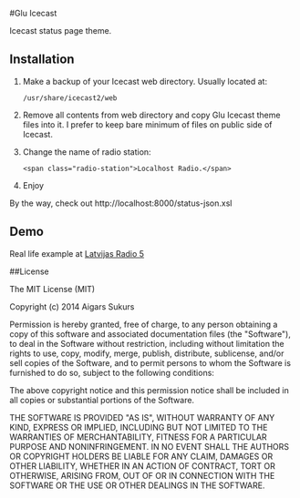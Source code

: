 #Glu Icecast

Icecast status page theme.


## Installation

1. Make a backup of your Icecast web directory. Usually located at:

	`/usr/share/icecast2/web`

2. Remove all contents from web directory and copy Glu Icecast theme files into it. I prefer to keep bare minimum of files on public side of Icecast.
3. Change the name of radio station:

	`<span class="radio-station">Localhost Radio.</span>`

4. Enjoy

By the way, check out http://localhost:8000/status-json.xsl


## Demo

Real life example at [Latvijas Radio 5](http://live.pieci.lv/)


##License

The MIT License (MIT)

Copyright (c) 2014 Aigars Sukurs

Permission is hereby granted, free of charge, to any person obtaining a copy of
this software and associated documentation files (the "Software"), to deal in
the Software without restriction, including without limitation the rights to
use, copy, modify, merge, publish, distribute, sublicense, and/or sell copies of
the Software, and to permit persons to whom the Software is furnished to do so,
subject to the following conditions:

The above copyright notice and this permission notice shall be included in all
copies or substantial portions of the Software.

THE SOFTWARE IS PROVIDED "AS IS", WITHOUT WARRANTY OF ANY KIND, EXPRESS OR
IMPLIED, INCLUDING BUT NOT LIMITED TO THE WARRANTIES OF MERCHANTABILITY, FITNESS
FOR A PARTICULAR PURPOSE AND NONINFRINGEMENT. IN NO EVENT SHALL THE AUTHORS OR
COPYRIGHT HOLDERS BE LIABLE FOR ANY CLAIM, DAMAGES OR OTHER LIABILITY, WHETHER
IN AN ACTION OF CONTRACT, TORT OR OTHERWISE, ARISING FROM, OUT OF OR IN
CONNECTION WITH THE SOFTWARE OR THE USE OR OTHER DEALINGS IN THE SOFTWARE.